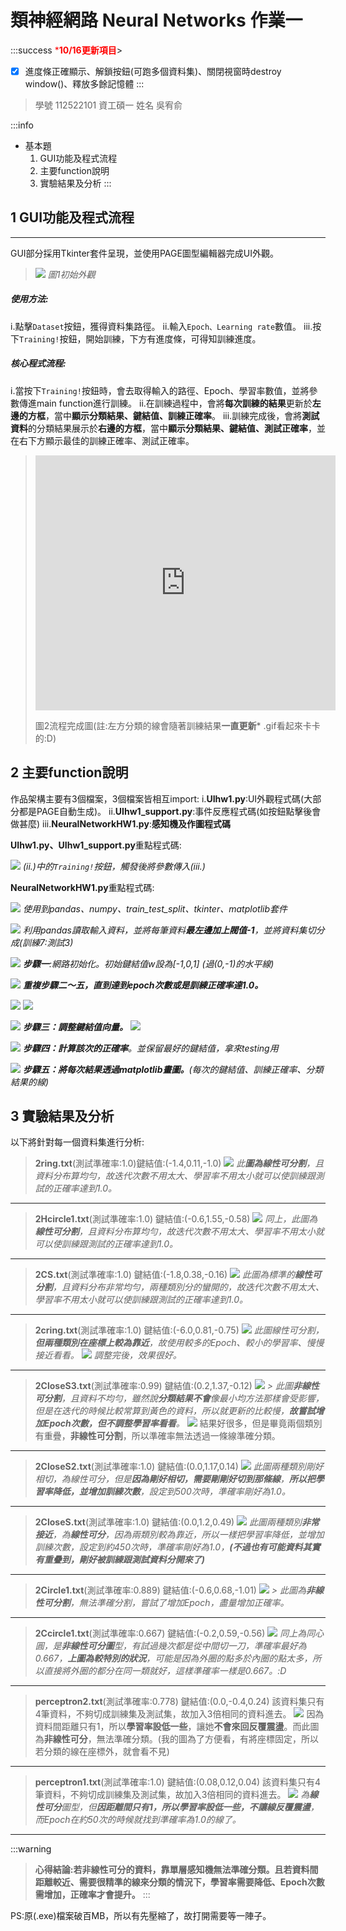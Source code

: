 # 類神經網路 Neural Networks 作業一


:::success
<font color="#f00">***10/16更新項目**</font>>
- [x] 進度條正確顯示、解鎖按鈕(可跑多個資料集)、關閉視窗時destroy window()、釋放多餘記憶體
:::


> 學號 112522101 資工碩一
> 姓名 吳宥俞


:::info
* 基本題
    1. GUI功能及程式流程
    2. 主要function說明
    3. 實驗結果及分析
:::



## 1 GUI功能及程式流程

---

GUI部分採用Tkinter套件呈現，並使用PAGE圖型編輯器完成UI外觀。
> ![](https://hackmd.io/_uploads/r1E3xBOZT.png)
> *圖1初始外觀*

##### 使用方法:
i.點擊`Dataset`按鈕，獲得資料集路徑。
ii.輸入`Epoch、Learning rate`數值。
iii.按下`Training!`按鈕，開始訓練，下方有進度條，可得知訓練進度。
##### 核心程式流程:
i.當按下`Training!`按鈕時，會去取得輸入的路徑、Epoch、學習率數值，並將參數傳進main function進行訓練。
ii.在訓練過程中，會將**每次訓練的結果**更新於**左邊的方框**，當中**顯示分類結果、鍵結值、訓練正確率**。
iii.訓練完成後，會將**測試資料**的分類結果展示於**右邊的方框**，當中**顯示分類結果、鍵結值、測試正確率**，並在右下方顯示最佳的訓練正確率、測試正確率。

> <iframe src="https://giphy.com/embed/BF5zJmwGkWZK8YMyhs" width="480" height="408" frameBorder="0" class="giphy-embed" allowFullScreen></iframe>
> 
> 圖2流程完成圖(註:左方分類的線會隨著訓練結果**一直更新*** .gif看起來卡卡的:D)


## 2 主要function說明
作品架構主要有3個檔案，3個檔案皆相互import:
	i.**UIhw1.py**:UI外觀程式碼(大部分都是PAGE自動生成)。
	ii.**UIhw1_support.py**:事件反應程式碼(如按鈕點擊後會做甚麼)
	iii.**NeuralNetworkHW1.py**:**感知機及作圖程式碼**
    
    
**UIhw1.py、UIhw1_support.py**重點程式碼:


![](https://hackmd.io/_uploads/ryJ1NSdWp.png)
*(ii.)中的`Training!`按鈕，觸發後將參數傳入(iii.)*

**NeuralNetworkHW1.py**重點程式碼:

![](https://hackmd.io/_uploads/HJFkHBOba.png)
*使用到pandas、numpy、train_test_split、tkinter、matplotlib套件*

![](https://hackmd.io/_uploads/HyLlBHuba.png)
*利用pandas讀取輸入資料，並將每筆資料**最左邊加上閥值-1**，並將資料集切分成(訓練7:測試3)*

![](https://hackmd.io/_uploads/rJw-rHOWa.png)
***步驟一**:網路初始化。初始鍵結值w設為[-1,0,1] (過(0,-1)的水平線)*
 
![](https://hackmd.io/_uploads/SJurrB_-a.png)
***重複步驟二～五，直到達到epoch次數或是訓練正確率達1.0。***

![](https://hackmd.io/_uploads/SJULSSdbp.png)
![](https://hackmd.io/_uploads/HykdrrO-p.png)

![](https://hackmd.io/_uploads/Hk6dSBub6.png)
***步驟三：調整鍵結值向量。***
![](https://hackmd.io/_uploads/HyIYSB_ZT.png)


![](https://hackmd.io/_uploads/rksFBBdba.png)
***步驟四：計算該次的正確率**。並保留最好的鍵結值，拿來testing用*

![](https://hackmd.io/_uploads/ryDJLSdZa.png)
***步驟五：將每次結果透過matplotlib畫圖。**(每次的鍵結值、訓練正確率、分類結果的線)*

## 3 實驗結果及分析
以下將針對每一個資料集進行分析:
> **2ring.txt**(測試準確率:1.0)鍵結值:(-1.4,0.11,-1.0)
![](https://hackmd.io/_uploads/rJnjPBubT.png)
*此**圖為線性可分割**，且資料分布算均勻，故迭代次數不用太大、學習率不用太小就可以使訓練跟測試的正確率達到1.0。*


---

> **2Hcircle1.txt**(測試準確率:1.0) 鍵結值:(-0.6,1.55,-0.58)
> ![](https://hackmd.io/_uploads/H1RpDHOba.png)
*同上，此圖為**線性可分割**，且資料分布算均勻，故迭代次數不用太大、學習率不用太小就可以使訓練跟測試的正確率達到1.0。*


---

> **2CS.txt**(測試準確率:1.0) 鍵結值:(-1.8,0.38,-0.16)
> ![](https://hackmd.io/_uploads/B1Z9uSdWT.png)
*此圖為標準的**線性可分割**，且資料分布非常均勻，兩種類別分的蠻開的，故迭代次數不用太大、學習率不用太小就可以使訓練跟測試的正確率達到1.0。*


---

> **2cring.txt**(測試準確率:1.0) 鍵結值:(-6.0,0.81,-0.75)
> ![](https://hackmd.io/_uploads/BJDjOrO-a.png)
*此圖線性可分割，**但兩種類別在座標上較為靠近**，故使用較多的Epoch、較小的學習率、慢慢接近看看。*
![](https://hackmd.io/_uploads/SJz3urO-a.png)
*調整完後，效果很好。*


---

> **2CloseS3.txt**(測試準確率:0.99) 鍵結值:(0.2,1.37,-0.12)
> ![](https://hackmd.io/_uploads/BJ56_BdZp.png)
*> 此圖**非線性可分割**，且資料不均勻，雖然說**分類結果不會**像最小均方法那樣會受影響，但是在迭代的時候比較常算到黃色的資料，所以就更新的比較慢，**故嘗試增加Epoch次數，但不調整學習率看看**。*
![](https://hackmd.io/_uploads/Hy_gtH_Z6.png)
結果好很多，但是畢竟兩個類別有重疊，**非線性可分割**，所以準確率無法透過一條線準確分類。


---

> **2CloseS2.txt**(測試準確率:1.0) 鍵結值:(0.0,1.17,0.14)
> ![](https://hackmd.io/_uploads/BJh-tS_-p.png)
*此圖兩種類別剛好相切，為線性可分，但是**因為剛好相切，需要剛剛好切到那條線**，**所以把學習率降低，並增加訓練次數**，設定到500次時，準確率剛好為1.0。*


---

> **2CloseS.txt**(測試準確率:1.0) 鍵結值:(0.0,1.2,0.49)
> ![](https://hackmd.io/_uploads/SJeEtHO-a.png)
*此圖兩種類別**非常接近**，為**線性可分**，因為兩類別較為靠近，所以一樣把學習率降低，並增加訓練次數，設定到約450次時，準確率剛好為1.0，**(不過也有可能資料其實有重疊到，剛好被訓練跟測試資料分開來了)***


---

> **2Circle1.txt**(測試準確率:0.889) 鍵結值:(-0.6,0.68,-1.01)
> ![](https://hackmd.io/_uploads/SJvIYBuZa.png)
*> 此圖為**非線性可分割**，無法準確分割，嘗試了增加Epoch，盡量增加正確率。*


---

> **2Ccircle1.txt**(測試準確率:0.667) 鍵結值:(-0.2,0.59,-0.56)
> ![](https://hackmd.io/_uploads/SJzOFruba.png)
> *同上為同心圓，是**非線性可分圖**型，有試過幾次都是從中間切一刀，準確率最好為0.667，**上圖為較特別的狀況**，可能是因為外圈的點多於內圈的點太多，所以直接將外圈的都分在同一類就好，這樣準確率一樣是0.667。:D*


---

> **perceptron2.txt**(測試準確率:0.778) 鍵結值:(0.0,-0.4,0.24)
> 該資料集只有4筆資料，不夠切成訓練集及測試集，故加入3倍相同的資料進去。
> ![](https://hackmd.io/_uploads/BJHhFSuWp.png)
因為資料間距離只有1，所以**學習率設低一些**，讓她**不會來回反覆震盪**。而此圖為**非線性可分**，無法準確分類。(我的圖為了方便看，有將座標固定，所以若分類的線在座標外，就會看不見)


---

> **perceptron1.txt**(測試準確率:1.0) 鍵結值:(0.08,0.12,0.04)
> 該資料集只有4筆資料，不夠切成訓練集及測試集，故加入3倍相同的資料進去。
> ![](https://hackmd.io/_uploads/H1wCFSuWT.png)
*為**線性可分**圖型，但**因距離間只有1，所以學習率設低一些，不讓線反覆震盪**，而Epoch在約50次的時候就找到準確率為1.0的線了。*



---

:::warning
> **心得結論:若非線性可分的資料，靠單層感知機無法準確分類。且若資料間距離較近、需要很精準的線來分類的情況下，學習率需要降低、Epoch次數需增加，正確率才會提升。**
:::


PS:原(.exe)檔案破百MB，所以有先壓縮了，故打開需要等一陣子。

